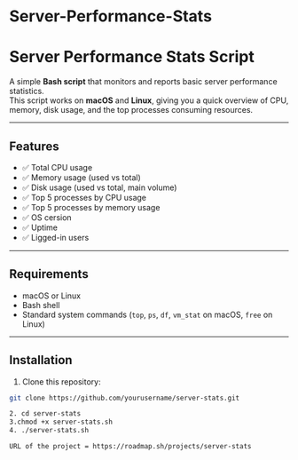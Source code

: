 # Server-Performance-Stats
# Server Performance Stats Script

A simple **Bash script** that monitors and reports basic server performance statistics.  
This script works on **macOS** and **Linux**, giving you a quick overview of CPU, memory, disk usage, and the top processes consuming resources.

---

## Features

- ✅ Total CPU usage  
- ✅ Memory usage (used vs total)  
- ✅ Disk usage (used vs total, main volume)  
- ✅ Top 5 processes by CPU usage  
- ✅ Top 5 processes by memory usage  
- ✅ OS cersion
- ✅ Uptime
- ✅ Ligged-in users

---

## Requirements

- macOS or Linux  
- Bash shell  
- Standard system commands (`top`, `ps`, `df`, `vm_stat` on macOS, `free` on Linux)

---

## Installation

1. Clone this repository:

```bash
git clone https://github.com/yourusername/server-stats.git

2. cd server-stats
3.chmod +x server-stats.sh
4. ./server-stats.sh

URL of the project = https://roadmap.sh/projects/server-stats